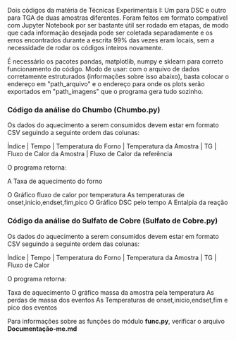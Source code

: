   Dois códigos da matéria de Técnicas Experimentais I: Um para DSC e outro para TGA de duas amostras diferentes. Foram feitos em formato compatível com Jupyter Notebook por ser bastante útil ser rodado em etapas, de modo que cada informação desejada pode ser coletada separadamente e os erros encontrados durante a escrita 99% das vezes eram locais, sem a necessidade de rodar os códigos inteiros novamente.

  É necessário os pacotes pandas, matplotlib, numpy e sklearn para correto funcionamento do código. Modo de usar: com o arquivo de dados corretamente estruturados (informações sobre isso abaixo), basta colocar o endereço em "path_arquivo" e o endereço para onde os plots serão exportados em "path_imagens" que o programa gera tudo sozinho.

### **Código da análise do Chumbo (Chumbo.py)**
  Os dados do aquecimento a serem consumidos devem estar em formato CSV seguindo a seguinte ordem das colunas:

  Índice | Tempo | Temperatura do Forno | Temperatura da Amostra | TG | Fluxo de Calor da Amostra | Fluxo de Calor da referência

  O programa retorna:

  A Taxa de aquecimento do forno
  
  O Gráfico fluxo de calor por temperatura
  As temperaturas de onset,inicio,endset,fim,pico
  O Gráfico DSC pelo tempo
  A Entalpia da reação

### **Código da análise do Sulfato de Cobre (Sulfato de Cobre.py)**
  Os dados do aquecimento a serem consumidos devem estar em formato CSV seguindo a seguinte ordem das colunas:

  Índice | Tempo | Temperatura do Forno | Temperatura da Amostra | TG | Fluxo de Calor

  O programa retorna:

  Taxa de aquecimento
  O gráfico massa da amostra pela temperatura
  As perdas de massa dos eventos
  As Temperaturas de onset,inicio,endset,fim e pico dos eventos
  
  
  Para informações sobre as funções do módulo __func.py__, verificar o arquivo __Documentação-me.md__

